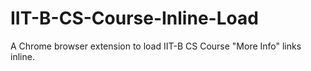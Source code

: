 # IIT-B-CS-Course-Inline-Load
A Chrome browser extension to load IIT-B CS Course "More Info" links inline.
